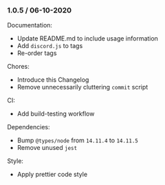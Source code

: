 ### 1.0.5 / 06-10-2020

Documentation:

- Update README.md to include usage information
- Add `discord.js` to tags
- Re-order tags

Chores:

- Introduce this Changelog
- Remove unnecessarily cluttering `commit` script

CI:

- Add build-testing workflow

Dependencies:

- Bump `@types/node` from `14.11.4` to `14.11.5`
- Remove unused `jest`

Style:

- Apply prettier code style
